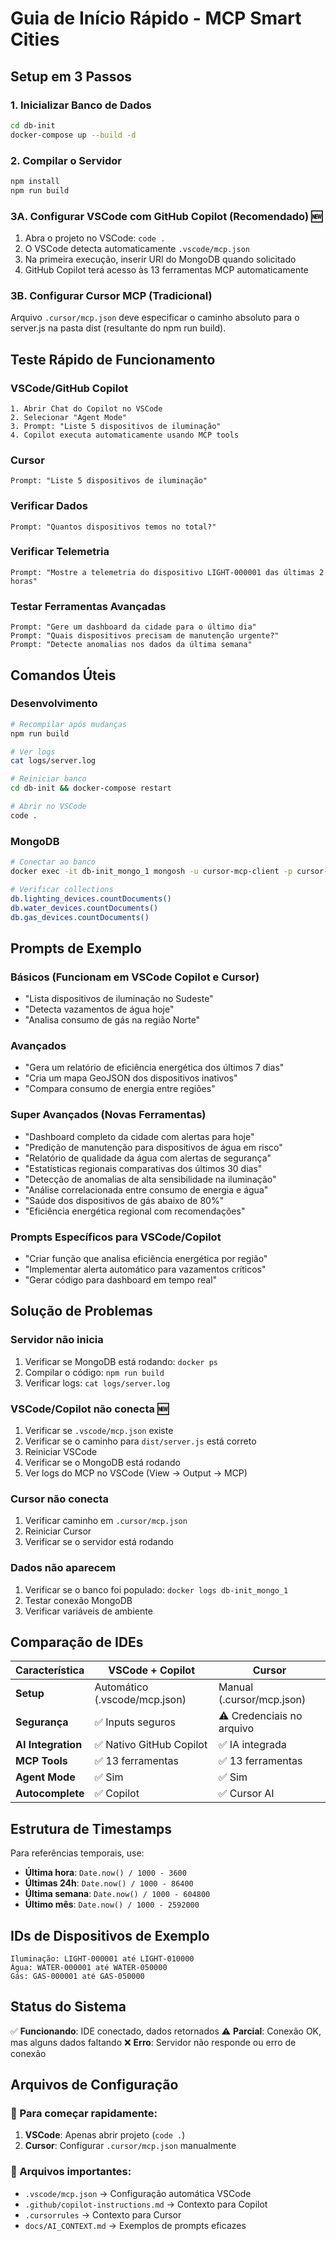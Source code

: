# Guia de Início Rápido - MCP Smart Cities

## Setup em 3 Passos

### 1. Inicializar Banco de Dados
```bash
cd db-init
docker-compose up --build -d
```

### 2. Compilar o Servidor
```bash
npm install
npm run build
```

### 3A. Configurar VSCode com GitHub Copilot (Recomendado) 🆕
1. Abra o projeto no VSCode: `code .`
2. O VSCode detecta automaticamente `.vscode/mcp.json`
3. Na primeira execução, inserir URI do MongoDB quando solicitado
4. GitHub Copilot terá acesso às 13 ferramentas MCP automaticamente

### 3B. Configurar Cursor MCP (Tradicional)
Arquivo `.cursor/mcp.json` deve especificar o caminho absoluto para o server.js na pasta dist (resultante do npm run build).

## Teste Rápido de Funcionamento

### VSCode/GitHub Copilot
```
1. Abrir Chat do Copilot no VSCode
2. Selecionar "Agent Mode"  
3. Prompt: "Liste 5 dispositivos de iluminação"
4. Copilot executa automaticamente usando MCP tools
```

### Cursor
```
Prompt: "Liste 5 dispositivos de iluminação"
```

### Verificar Dados
```
Prompt: "Quantos dispositivos temos no total?"
```

### Verificar Telemetria
```
Prompt: "Mostre a telemetria do dispositivo LIGHT-000001 das últimas 2 horas"
```

### Testar Ferramentas Avançadas
```
Prompt: "Gere um dashboard da cidade para o último dia"
Prompt: "Quais dispositivos precisam de manutenção urgente?"
Prompt: "Detecte anomalias nos dados da última semana"
```

## Comandos Úteis

### Desenvolvimento
```bash
# Recompilar após mudanças
npm run build

# Ver logs
cat logs/server.log

# Reiniciar banco
cd db-init && docker-compose restart

# Abrir no VSCode
code .
```

### MongoDB
```bash
# Conectar ao banco
docker exec -it db-init_mongo_1 mongosh -u cursor-mcp-client -p cursor-mcp-password smart_city_iot

# Verificar collections
db.lighting_devices.countDocuments()
db.water_devices.countDocuments()
db.gas_devices.countDocuments()
```

## Prompts de Exemplo

### Básicos (Funcionam em VSCode Copilot e Cursor)
- "Lista dispositivos de iluminação no Sudeste"
- "Detecta vazamentos de água hoje"
- "Analisa consumo de gás na região Norte"

### Avançados
- "Gera um relatório de eficiência energética dos últimos 7 dias"
- "Cria um mapa GeoJSON dos dispositivos inativos"
- "Compara consumo de energia entre regiões"

### Super Avançados (Novas Ferramentas)
- "Dashboard completo da cidade com alertas para hoje"
- "Predição de manutenção para dispositivos de água em risco"
- "Relatório de qualidade da água com alertas de segurança"
- "Estatísticas regionais comparativas dos últimos 30 dias"
- "Detecção de anomalias de alta sensibilidade na iluminação"
- "Análise correlacionada entre consumo de energia e água"
- "Saúde dos dispositivos de gás abaixo de 80%"
- "Eficiência energética regional com recomendações"

### Prompts Específicos para VSCode/Copilot
- "Criar função que analisa eficiência energética por região"
- "Implementar alerta automático para vazamentos críticos"
- "Gerar código para dashboard em tempo real"

## Solução de Problemas

### Servidor não inicia
1. Verificar se MongoDB está rodando: `docker ps`
2. Compilar o código: `npm run build`
3. Verificar logs: `cat logs/server.log`

### VSCode/Copilot não conecta 🆕
1. Verificar se `.vscode/mcp.json` existe
2. Verificar se o caminho para `dist/server.js` está correto
3. Reiniciar VSCode
4. Verificar se o MongoDB está rodando
5. Ver logs do MCP no VSCode (View → Output → MCP)

### Cursor não conecta
1. Verificar caminho em `.cursor/mcp.json`
2. Reiniciar Cursor
3. Verificar se o servidor está rodando

### Dados não aparecem
1. Verificar se o banco foi populado: `docker logs db-init_mongo_1`
2. Testar conexão MongoDB
3. Verificar variáveis de ambiente

## Comparação de IDEs

| Característica | VSCode + Copilot | Cursor |
|----------------|------------------|---------|
| **Setup** | Automático (.vscode/mcp.json) | Manual (.cursor/mcp.json) |
| **Segurança** | ✅ Inputs seguros | ⚠️ Credenciais no arquivo |
| **AI Integration** | ✅ Nativo GitHub Copilot | ✅ IA integrada |
| **MCP Tools** | ✅ 13 ferramentas | ✅ 13 ferramentas |
| **Agent Mode** | ✅ Sim | ✅ Sim |
| **Autocomplete** | ✅ Copilot | ✅ Cursor AI |

## Estrutura de Timestamps

Para referências temporais, use:
- **Última hora**: `Date.now() / 1000 - 3600`
- **Últimas 24h**: `Date.now() / 1000 - 86400`
- **Última semana**: `Date.now() / 1000 - 604800`
- **Último mês**: `Date.now() / 1000 - 2592000`

## IDs de Dispositivos de Exemplo

```
Iluminação: LIGHT-000001 até LIGHT-010000
Água: WATER-000001 até WATER-050000
Gás: GAS-000001 até GAS-050000
```

## Status do Sistema

✅ **Funcionando**: IDE conectado, dados retornados
⚠️ **Parcial**: Conexão OK, mas alguns dados faltando
❌ **Erro**: Servidor não responde ou erro de conexão

## Arquivos de Configuração

### 🎯 Para começar rapidamente:
1. **VSCode**: Apenas abrir projeto (`code .`) 
2. **Cursor**: Configurar `.cursor/mcp.json` manualmente

### 📁 Arquivos importantes:
- `.vscode/mcp.json` → Configuração automática VSCode
- `.github/copilot-instructions.md` → Contexto para Copilot
- `.cursorrules` → Contexto para Cursor
- `docs/AI_CONTEXT.md` → Exemplos de prompts eficazes 